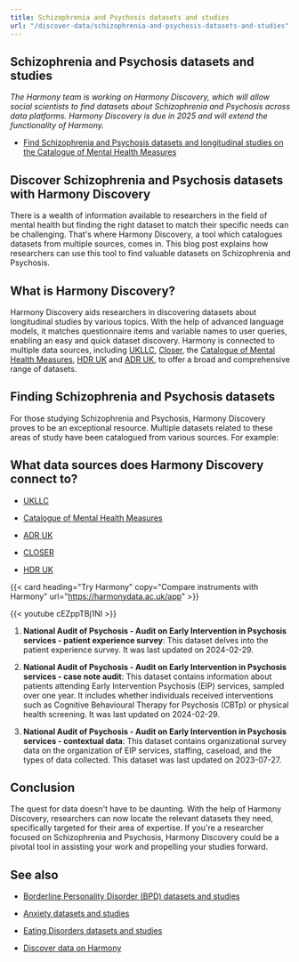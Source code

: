 ```yaml
---
title: Schizophrenia and Psychosis datasets and studies
url: "/discover-data/schizophrenia-and-psychosis-datasets-and-studies"
---
```


## Schizophrenia and Psychosis datasets and studies

*The Harmony team is working on Harmony Discovery, which will allow social scientists to find datasets about Schizophrenia and Psychosis across data platforms. Harmony Discovery is due in 2025 and will extend the functionality of Harmony.*

* [Find Schizophrenia and Psychosis datasets and longitudinal studies on the Catalogue of Mental Health Measures](https://www.cataloguementalhealth.ac.uk/?content=search&query=Topic:schizophrenia+and+psychosis)

## Discover Schizophrenia and Psychosis datasets with Harmony Discovery

There is a wealth of information available to researchers in the field of mental health but finding the right dataset to match their specific needs can be challenging. That's where Harmony Discovery, a tool which catalogues datasets from multiple sources, comes in. This blog post explains how researchers can use this tool to find valuable datasets on Schizophrenia and Psychosis.

## What is Harmony Discovery?

Harmony Discovery aids researchers in discovering datasets about longitudinal studies by various topics. With the help of advanced language models, it matches questionnaire items and variable names to user queries, enabling an easy and quick dataset discovery. Harmony is connected to multiple data sources, including [UKLLC](https://explore.ukllc.ac.uk), [Closer](https://www.closer.ac.uk/), the [Catalogue of Mental Health Measures](https://www.cataloguementalhealth.ac.uk/), [HDR UK](https://www.hdruk.ac.uk/) and [ADR UK](https://www.adruk.org/), to offer a broad and comprehensive range of datasets.

## Finding Schizophrenia and Psychosis datasets

For those studying Schizophrenia and Psychosis, Harmony Discovery proves to be an exceptional resource. Multiple datasets related to these areas of study have been catalogued from various sources. For example:

## What data sources does Harmony Discovery connect to?

* [UKLLC](https://explore.ukllc.ac.uk)

* [Catalogue of Mental Health Measures](https://www.cataloguementalhealth.ac.uk/)

* [ADR UK](https://www.adruk.org/data-access/data-catalogue/)

* [CLOSER](https://closer.ac.uk/)

* [HDR UK](https://www.healthdatagateway.org/)

{{< card heading="Try Harmony" copy="Compare instruments with Harmony" url="https://harmonydata.ac.uk/app" >}}

{{< youtube cEZppTBj1NI >}}



1. **National Audit of Psychosis - Audit on Early Intervention in Psychosis services - patient experience survey**: This dataset delves into the patient experience survey. It was last updated on 2024-02-29.

2. **National Audit of Psychosis - Audit on Early Intervention in Psychosis services - case note audit**: This dataset contains information about patients attending Early Intervention Psychosis (EIP) services, sampled over one year. It includes whether individuals received interventions such as Cognitive Behavioural Therapy for Psychosis (CBTp) or physical health screening. It was last updated on 2024-02-29.

3. **National Audit of Psychosis - Audit on Early Intervention in Psychosis services - contextual data**: This dataset contains organizational survey data on the organization of EIP services, staffing, caseload, and the types of data collected. This dataset was last updated on 2023-07-27.

## Conclusion

The quest for data doesn't have to be daunting. With the help of Harmony Discovery, researchers can now locate the relevant datasets they need, specifically targeted for their area of expertise. If you're a researcher focused on Schizophrenia and Psychosis, Harmony Discovery could be a pivotal tool in assisting your work and propelling your studies forward.

## See also

* [Borderline Personality Disorder (BPD) datasets and studies](/discover-data/borderline-personality-disorder-bpd-datasets-and-studies)

* [Anxiety datasets and studies](/discover-data/anxiety-datasets-and-studies)

* [Eating Disorders datasets and studies](/discover-data/eating-disorders-datasets-and-studies)

* [Discover data on Harmony](/discover-data/)